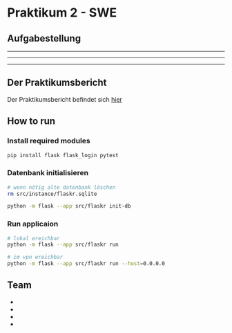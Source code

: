 # Praktikum 2 - SWE

## Aufgabestellung

---
---
---

## Der Praktikumsbericht

Der Praktikumsbericht befindet sich [hier](./Pflegeplaner.md)

## How to run

### Install required modules
```sh
pip install flask flask_login pytest
```

### Datenbank initialisieren
```sh
# wenn nötig alte datenbank löschen
rm src/instance/flaskr.sqlite

python -m flask --app src/flaskr init-db
```

### Run applicaion
```sh
# lokal ereichbar
python -m flask --app src/flaskr run

# im vpn ereichbar
python -m flask --app src/flaskr run --host=0.0.0.0
```

## Team

- 
- 
-
-
